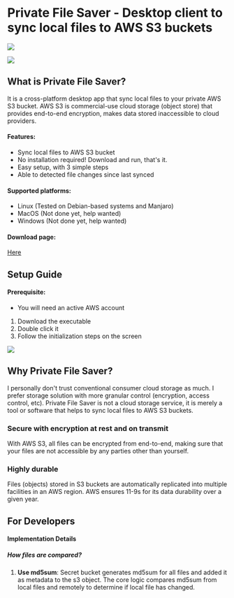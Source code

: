 # Private File Saver - Desktop client to sync local files to AWS S3 buckets
![](https://github.com/melvinkcx/private-file-saver/workflows/tests/badge.svg)

![](https://i.postimg.cc/KzjY5gsr/cover.png)

## What is Private File Saver?

It is a cross-platform desktop app that sync local files to your private AWS S3 bucket. 
AWS S3 is commercial-use cloud storage (object store) that provides end-to-end encryption, makes data stored inaccessible to 
cloud providers.

#### Features:
- Sync local files to AWS S3 bucket
- No installation required! Download and run, that's it. 
- Easy setup, with 3 simple steps
- Able to detected file changes since last synced

#### Supported platforms:
- Linux (Tested on Debian-based systems and Manjaro)
- MacOS (Not done yet, help wanted)
- Windows (Not done yet, help wanted)

#### Download page:

[Here](https://github.com/melvinkcx/private-file-saver/releases)

## Setup Guide

#### Prerequisite:
- You will need an active AWS account

1. Download the executable 
2. Double click it
3. Follow the initialization steps on the screen
 
![](https://i.postimg.cc/0y51m147/instructions.png)

## Why Private File Saver?
I personally don't trust conventional consumer cloud storage as much. I prefer storage solution with more granular control (encryption, access control, etc).
Private File Saver is not a cloud storage service, it is merely a tool or software that helps to sync local files to AWS S3 buckets. 

### Secure with encryption at rest and on transmit
With AWS S3, all files can be encrypted from end-to-end, making sure that your files are not accessible by any parties other than yourself.
   
### Highly durable
Files (objects) stored in S3 buckets are automatically replicated into multiple facilities in an AWS region. AWS ensures 11-9s for its data durability over a given year.

## For Developers
#### Implementation Details

##### How files are compared?

1. **Use md5sum**: Secret bucket generates md5sum for all files and added it as metadata to the s3 object. The core logic compares md5sum from local files and remotely to determine if local file has changed.


